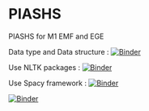 # PIASHS
PIASHS for M1 EMF and EGE

Data type and Data structure : [![Binder](https://mybinder.org/badge_logo.svg)](https://mybinder.org/v2/gh/fakhreddine-git/PIASHS/master?urlpath=%2Fdoc%2Ftree%2FType_donnee.ipynb)

Use NLTK packages : [![Binder](https://mybinder.org/badge_logo.svg)](https://mybinder.org/v2/gh/fakhreddine-git/PIASHS/master?urlpath=%2Fdoc%2Ftree%2FBib_NLTK.ipynb)

Use Spacy framework : [![Binder](https://mybinder.org/badge_logo.svg)](https://mybinder.org/v2/gh/fakhreddine-git/PIASHS/master?urlpath=%2Fdoc%2Ftree%2Ftext_spacy.ipynb)


[![Binder](https://mybinder.org/badge_logo.svg)](https://mybinder.org/v2/gh/fakhreddine-git/PIASHS/tree/main?urlpath=%2Fdoc%2Ftree%2Ftext_spacy.ipynb)
